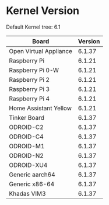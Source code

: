 
# Kernel Version

Default Kernel tree: 6.1

| Board | Version |
|-------|---------|
| Open Virtual Appliance | 6.1.37 |
| Raspberry Pi | 6.1.21 |
| Raspberry Pi 0-W | 6.1.21 |
| Raspberry Pi 2 | 6.1.21 |
| Raspberry Pi 3 | 6.1.21 |
| Raspberry Pi 4 | 6.1.21 |
| Home Assistant Yellow | 6.1.21 |
| Tinker Board | 6.1.37 |
| ODROID-C2 | 6.1.37 |
| ODROID-C4 | 6.1.37 |
| ODROID-M1 | 6.1.37 |
| ODROID-N2 | 6.1.37 |
| ODROID-XU4 | 6.1.37 |
| Generic aarch64 | 6.1.37 |
| Generic x86-64 | 6.1.37 |
| Khadas VIM3 | 6.1.37 |
